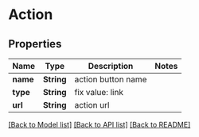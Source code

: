 # Action

## Properties
Name | Type | Description | Notes
------------ | ------------- | ------------- | -------------
**name** | **String** | action button name | 
**type** | **String** | fix value: link | 
**url** | **String** | action url | 

[[Back to Model list]](../README.md#documentation-for-models) [[Back to API list]](../README.md#documentation-for-api-endpoints) [[Back to README]](../README.md)


